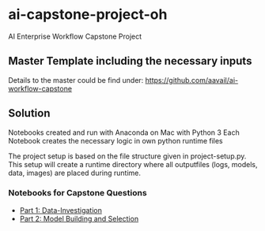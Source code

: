 # ai-capstone-project-oh
AI Enterprise Workflow Capstone Project 

## Master Template including the necessary inputs
Details to the master could be find under: 
https://github.com/aavail/ai-workflow-capstone

## Solution

Notebooks created and run with Anaconda on Mac with Python 3
Each Notebook creates the necessary logic in own python runtime files

The project setup is based on the file structure given in project-setup.py. This setup will create a runtime directory where all outputfiles (logs, models, data, images) are placed during runtime.

### Notebooks for Capstone Questions
* [Part 1: Data-Investigation](/notebooks/Part1-Data-Investigation.ipynb)
* [Part 2: Model Building and Selection](/notebooks/Part2-Model-Building-and-Selection.ipynb)


